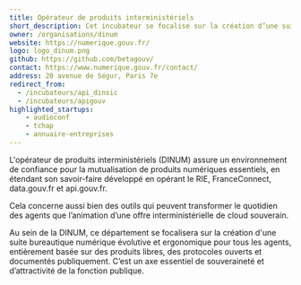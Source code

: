 ```yaml
---
title: Opérateur de produits interministériels
short_description: Cet incubateur se focalise sur la création d’une suite bureautique numérique pour les agents publics.
owner: /organisations/dinum
website: https://numerique.gouv.fr/
logo: logo_dinum.png
github: https://github.com/betagouv/
contact: https://www.numerique.gouv.fr/contact/
address: 20 avenue de Ségur, Paris 7e
redirect_from:
  - /incubateurs/api_dinsic
  - /incubateurs/apigouv
highlighted_startups:
    - audioconf
    - tchap
    - annuaire-entreprises
---
```


L'opérateur de produits interministériels (DINUM) assure un environnement de confiance pour la mutualisation de produits numériques essentiels, en étendant son savoir-faire développé en opérant le RIE, FranceConnect, data.gouv.fr et api.gouv.fr.

Cela concerne aussi bien des outils qui peuvent transformer le quotidien des agents que l’animation d’une offre interministérielle de cloud souverain.

Au sein de la DINUM, ce département se focalisera sur la création d'une suite bureautique numérique évolutive et ergonomique pour tous les agents, entièrement basée sur des produits libres, des protocoles ouverts et documentés publiquement. C’est un axe essentiel de souveraineté et d’attractivité de la fonction publique.
